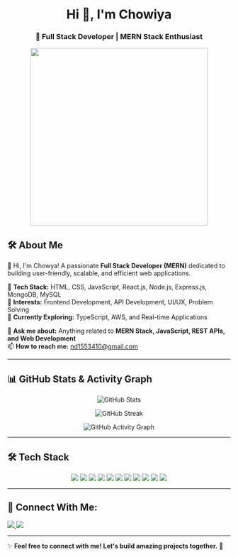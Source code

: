 <h1 align="center">Hi 👋, I'm Chowiya</h1>
<h3 align="center">🚀 Full Stack Developer | MERN Stack Enthusiast</h3>

<p align="center">
  <img src="https://media.giphy.com/media/xT0xeJpnrWC4XWblEk/giphy.gif" width="400px">
</p>

## 🛠 About Me
 
👋 Hi, I'm Chowya! A passionate **Full Stack Developer (MERN)** dedicated to building user-friendly, scalable, and efficient web applications.  

🔹 **Tech Stack:** HTML, CSS, JavaScript, React.js, Node.js, Express.js, MongoDB, MySQL  
🔹 **Interests:** Frontend Development, API Development, UI/UX, Problem Solving  
🔹 **Currently Exploring:** TypeScript, AWS, and Real-time Applications  

💬 **Ask me about:** Anything related to **MERN Stack, JavaScript, REST APIs, and Web Development**  
📫 **How to reach me:** nd1553410@gmail.com  
  


---

## 📊 GitHub Stats & Activity Graph

<p align="center">
  <img src="https://github-readme-stats.vercel.app/api?username=Chowiya&show_icons=true&theme=radical" alt="GitHub Stats">
</p>

<p align="center">
  <img src="https://github-readme-streak-stats.herokuapp.com/?user=Chowiya&theme=radical" alt="GitHub Streak">
</p>

<p align="center">
  <img src="https://github-readme-activity-graph.vercel.app/graph?username=Chowiya&theme=tokyonight" alt="GitHub Activity Graph">
</p>

---

## 🛠 Tech Stack

<p align="center">
  <img src="https://img.shields.io/badge/HTML5-E34F26?style=for-the-badge&logo=html5&logoColor=white">
  <img src="https://img.shields.io/badge/CSS3-1572B6?style=for-the-badge&logo=css3&logoColor=white">
  <img src="https://img.shields.io/badge/JavaScript-F7DF1E?style=for-the-badge&logo=javascript&logoColor=black">
  <img src="https://img.shields.io/badge/React-20232A?style=for-the-badge&logo=react&logoColor=61DAFB">
  <img src="https://img.shields.io/badge/Redux-764ABC?style=for-the-badge&logo=redux&logoColor=white">
  <img src="https://img.shields.io/badge/Node.js-43853D?style=for-the-badge&logo=node.js&logoColor=white">
  <img src="https://img.shields.io/badge/Express.js-000000?style=for-the-badge&logo=express&logoColor=white">
  <img src="https://img.shields.io/badge/MongoDB-4EA94B?style=for-the-badge&logo=mongodb&logoColor=white">
  <img src="https://img.shields.io/badge/MySQL-4479A1?style=for-the-badge&logo=mysql&logoColor=white">
  <img src="https://img.shields.io/badge/Postman-FF6C37?style=for-the-badge&logo=postman&logoColor=white">
  <img src="https://img.shields.io/badge/Nodemailer-009688?style=for-the-badge&logo=gmail&logoColor=white">
</p>


---

## 🔗 Connect With Me:
<p align="left">
  <a href="https://www.linkedin.com/in/YOUR-LINKEDIN">
    <img src="https://img.shields.io/badge/LinkedIn-0077B5?style=for-the-badge&logo=linkedin&logoColor=white">
  </a>
  <a href="mailto:nd1553410@gmail.com">
    <img src="https://img.shields.io/badge/Gmail-D14836?style=for-the-badge&logo=gmail&logoColor=white">
  </a>
</p>

---

✨ **Feel free to connect with me! Let's build amazing projects together.** 🚀

